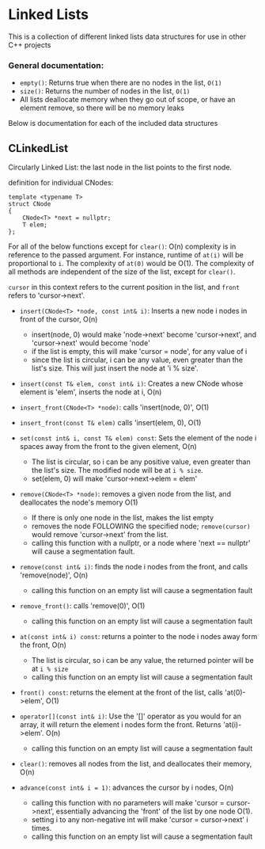 # Linked Lists
This is a collection of different linked lists data structures for use in other C++ projects

### General documentation:
- ```empty()```: Returns true when there are no nodes in the list, ```O(1)```
- ```size()```: Returns the number of nodes in the list, ```O(1)```
- All lists deallocate memory when they go out of scope, or have an element remove, so there will be no memory leaks

Below is documentation for each of the included data structures

## CLinkedList
Circularly Linked List: the last node in the list points to the first node.

definition for individual CNodes:
```
template <typename T>
struct CNode
{
    CNode<T> *next = nullptr;
    T elem;
};
```

For all of the below functions except for ```clear()```: O(n) complexity is in reference to the passed argument. For instance, runtime of ```at(i)``` will be proportional to ```i```. The complexity of ```at(0)``` would be O(1). The complexity of all methods are independent of the size of the list, except for ```clear()```.

```cursor``` in this context refers to the current position in the list, and ```front``` refers to 'cursor->next'. 

- ```insert(CNode<T> *node, const int& i)```: Inserts a new node i nodes in front of the cursor, O(n)
    - insert(node, 0) would make 'node->next' become 'cursor->next', and 'cursor->next' would become 'node'
    - if the list is empty, this will make 'cursor = node', for any value of i
    - since the list is circular, i can be any value, even greater than the list's size. This will just insert the node at 'i % size'.

- ```insert(const T& elem, const int& i)```: Creates a new CNode whose element is 'elem', inserts the node at i, O(n)

- ```insert_front(CNode<T> *node)```: calls 'insert(node, 0)', O(1)
- ```insert_front(const T& elem)``` calls 'insert(elem, 0), O(1)

- ```set(const int& i, const T& elem) const```: Sets the element of the node i spaces away from the front to the given element, O(n)
    - The list is circular, so i can be any positive value, even greater than the list's size. The modified node will be at ```i % size```.
    - set(elem, 0) will make 'cursor->next->elem = elem'

- ```remove(CNode<T> *node)```: removes a given node from the list, and deallocates the node's memory O(1)
    - If there is only one node in the list, makes the list empty
    - removes the node FOLLOWING the specified node; ```remove(cursor)``` would remove 'cursor->next' from the list.
    - calling this function with a nullptr, or a node where 'next == nullptr' will cause a segmentation fault.

- ```remove(const int& i)```: finds the node i nodes from the front, and calls 'remove(node)', O(n)
    - calling this function on an empty list will cause a segmentation fault

- ```remove_front()```: calls 'remove(0)', O(1)
    - calling this function on an empty list will cause a segmentation fault

- ```at(const int& i) const```: returns a pointer to the node i nodes away form the front, O(n)
    - The list is circular, so i can be any value, the returned pointer will be at ```i % size```
    - calling this function on an empty list will cause a segmentation fault

- ```front() const```: returns the element at the front of the list, calls 'at(0)->elem', O(1)

- ```operator[](const int& i)```: Use the '[]' operator as you would for an array, it will return the element i nodes form the front. Returns 'at(i)->elem'. O(n)
    - calling this function on an empty list will cause a segmentation fault

- ```clear()```: removes all nodes from the list, and deallocates their memory, O(n)

- ```advance(const int& i = 1)```: advances the cursor by i nodes, O(n)
    - calling this function with no parameters will make 'cursor = cursor->next', essentially advancing the 'front' of the list by one node O(1).
    - setting i to any non-negative int will make 'cursor = cursor->next' i times.
    - calling this function on an empty list will cause a segmentation fault